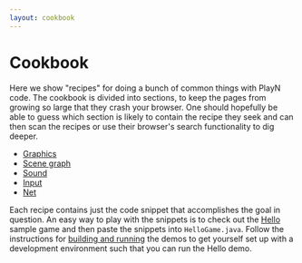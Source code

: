 ```yaml
---
layout: cookbook
---
```


# Cookbook

Here we show "recipes" for doing a bunch of common things with PlayN code. The cookbook is divided
into sections, to keep the pages from growing so large that they crash your browser. One should
hopefully be able to guess which section is likely to contain the recipe they seek and can then
scan the recipes or use their browser's search functionality to dig deeper.

* [Graphics](graphics.html)
* [Scene graph](scene-graph.html)
* [Sound](sound.html)
* [Input](input.html)
* [Net](net.html)

Each recipe contains just the code snippet that accomplishes the goal in question. An easy way to
play with the snippets is to check out the [Hello] sample game and then paste the snippets into
`HelloGame.java`. Follow the instructions for [building and running] the demos to get yourself set
up with a development environment such that you can run the Hello demo.

[Hello]: http://github.com/playn/playn-samples/tree/master/hello
[building and running]: /docs/setup.html
